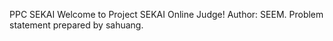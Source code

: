 PPC
SEKAI
Welcome to Project SEKAI Online Judge!
Author: SEEM. Problem statement prepared by sahuang.
